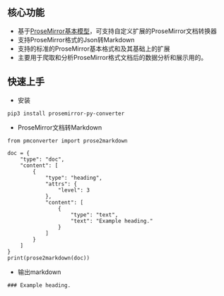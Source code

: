 ## 核心功能

- 基于[ProseMirror基本模型](https://prosemirror.net/docs/ref/#model)，可支持自定义扩展的ProseMirror文档转换器
- 支持ProseMirror格式的Json转Markdown
- 支持的标准的ProseMirror基本格式和及其基础上的扩展
- 主要用于爬取和分析ProseMirror格式文档后的数据分析和展示用的。

## 快速上手

- 安装

```
pip3 install prosemirror-py-converter
```

- ProseMirror文档转Markdown

```
from pmconverter import prose2markdown

doc = {
    "type": "doc",
    "content": [
        {
            "type": "heading",
            "attrs": {
                "level": 3
            },
            "content": [
                {
                    "type": "text",
                    "text": "Example heading."
                }
            ]
        }
    ]
}
print(prose2markdown(doc))
```

- 输出markdown

```
### Example heading.
```
